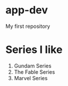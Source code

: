 # app-dev
My first repository
# Series I like
1. Gundam Series
2. The Fable Series
3. Marvel Series
